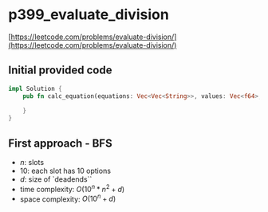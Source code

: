 # p399_evaluate_division
[https://leetcode.com/problems/evaluate-division/](https://leetcode.com/problems/evaluate-division/)

## Initial provided code
```Rust
impl Solution {
    pub fn calc_equation(equations: Vec<Vec<String>>, values: Vec<f64>, queries: Vec<Vec<String>>) -> Vec<f64> {
        
    }
}
```

## First approach - BFS
- $n$: slots
- $10$: each slot has 10 options
- $d$: size of `deadends``
- time complexity: $O(10^n * n^2 + d)$
- space complexity: $O(10^n + d)$


